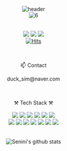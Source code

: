 
<div align=center>
  
![header](https://capsule-render.vercel.app/api?type=waving&color=gradient&height=200&section=header&text=Senini's%20Github&fontSize=40)<br>
![6](https://user-images.githubusercontent.com/80515918/165951824-582fb0ea-8c54-4f94-b554-2f05c5923ed7.gif)
<br>
<br><br>
 <a href="https://blog.naver.com/duck_sim" target="_blank"><img src="https://img.shields.io/badge/Blog-808080?style=flat&logo=Blogger&logoColor=white"/></a>
 <a href="클릭시 이동할 링크" target="_blank"><img src="https://img.shields.io/badge/Instagram-E4405F??style=flat&logo=Instagram&logoColor=white"/></a>
 <a href="클릭시 이동할 링크" target="_blank"><img src="https://img.shields.io/badge/Facebook-1877F2??style=flat&logo=Facebook&logoColor=white"/></a>
 <br>
 [![Hits](https://hits.seeyoufarm.com/api/count/incr/badge.svg?url=https%3A%2F%2Fgithub.com%2FJoseeun%2Fhit-counter&count_bg=%2379C83D&title_bg=%23555555&icon=&icon_color=%23E7E7E7&title=hits&edge_flat=false)](https://hits.seeyoufarm.com)
 
 <br><br>
  📫 Contact
 <br>
 <p>duck_sim@naver.com</p>
 
<br><br>
⚒️ Tech Stack ⚒️
<br><br>
 <a href="클릭시 이동할 링크" target="_blank"><img src="https://img.shields.io/badge/HTML5-E34F26??style=flat&logo=HTML5&logoColor=white"/></a>
 <a href="클릭시 이동할 링크" target="_blank"><img src="https://img.shields.io/badge/CSS3-1572B6??style=flat&logo=CSS3&logoColor=white"/></a>
 <a href="클릭시 이동할 링크" target="_blank"><img src="https://img.shields.io/badge/Python-3776AB??style=flat&logo=Python&logoColor=white"/></a>
 <a href="클릭시 이동할 링크" target="_blank"><img src="https://img.shields.io/badge/Java-007396??style=flat&logo=Java&logoColor=white"/></a>
 <a href="클릭시 이동할 링크" target="_blank"><img src="https://img.shields.io/badge/JavaScript-F7DF1E??style=flat&logo=JavaScript&logoColor=white"/></a>
 <a href="클릭시 이동할 링크" target="_blank"><img src="https://img.shields.io/badge/Spring-6DB33F??style=flat&logo=Spring&logoColor=white"/></a>
 <br>
 <a href="클릭시 이동할 링크" target="_blank"><img src="https://img.shields.io/badge/Spring Boot-6DB33F??style=flat&logo=Spring Boot&logoColor=white"/></a>
 <a href="클릭시 이동할 링크" target="_blank"><img src="https://img.shields.io/badge/Django-092E20??style=flat&logo=Django&logoColor=white"/></a>
 <a href="클릭시 이동할 링크" target="_blank"><img src="https://img.shields.io/badge/Vue.js-4FC08D??style=flat&logo=Vue.js&logoColor=white"/></a>
 <a href="클릭시 이동할 링크" target="_blank"><img src="https://img.shields.io/badge/React-61DAFB??style=flat&logo=React&logoColor=white"/></a>
 <a href="클릭시 이동할 링크" target="_blank"><img src="https://img.shields.io/badge/Bootstrap-7952B3??style=flat&logo=Bootstrap&logoColor=white"/></a>
 <a href="클릭시 이동할 링크" target="_blank"><img src="https://img.shields.io/badge/Heroku-430098??style=flat&logo=Heroku&logoColor=white"/></a>
 <a href="클릭시 이동할 링크" target="_blank"><img src="https://img.shields.io/badge/MySQL-4479A1??style=flat&logo=MySQL&logoColor=white"/></a>
 <br><br><br>
 ![Senini's github stats](https://github-readme-stats.vercel.app/api?username=Joseeun&show_icons=true)
 <br><br>
 
 </div>
